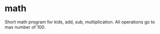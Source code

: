 # math
Short math program for kids, add, sub, multiplication.
All operations go to max number of 100.
